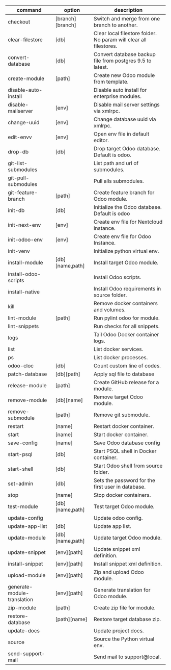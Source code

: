 | command                     | option           | description                                                       |
| --------------------------- | ---------------- | ----------------------------------------------------------------- |
| checkout                    | [branch][branch] | Switch and merge from one branch to another.                      |
| clear-filestore             | [db]             | Clear local filestore folder. No param will clear all filestores. |
| convert-database            | [db]             | Convert database backup file from postgres 9.5 to latest.         |
| create-module               | [path]           | Create new Odoo module from template.                             |
| disable-auto-install        |                  | Disable auto install for enterprise modules.                      |
| disable-mailserver          | [env]            | Disable mail server settings via xmlrpc.                          |
| change-uuid                 | [env]            | Change database uuid via xmlrpc.                                  |
| edit-envv                   | [env]            | Open env file in default editor.                                  |
| drop-db                     | [db]             | Drop target Odoo database. Default is odoo.                       |
| git-list-submodules         |                  | List path and url of submodules.                                  |
| git-pull-submodules         |                  | Pull alls submodules.                                             |
| git-feature-branch          | [path]           | Create feature branch for Odoo module.                            |
| init-db                     | [db]             | Initialize the Odoo database. Default is odoo                     |
| init-next-env               | [env]            | Create env file for Nextcloud instance.                           |
| init-odoo-env               | [env]            | Create env file for Odoo Instance.                                |
| init-venv                   |                  | Initialize python virtual env.                                    |
| install-module              | [db][name,path]  | Install target Odoo module.                                       |
| install-odoo-scripts        |                  | Install Odoo scripts.                                             |
| install-native              |                  | Install Odoo requirements in source folder.                       |
| kill                        |                  | Remove docker containers and volumes.                             |
| lint-module                 | [path]           | Run pylint odoo for module.                                       |
| lint-snippets               |                  | Run checks for all snippets.                                      |
| logs                        |                  | Tail Odoo Docker container logs.                                  |
| list                        |                  | List docker services.                                             |
| ps                          |                  | List docker processes.                                            |
| odoo-cloc                   | [db]             | Count custom line of codes.                                       |
| patch-database              | [db][path]       | Apply sql file to database                                        |
| release-module              | [path]           | Create GitHub release for a module.                               |
| remove-module               | [db][name]       | Remove target Odoo module.                                        |
| remove-submodule            | [path]           | Remove git submodule.                                             |
| restart                     | [name]           | Restart docker container.                                         |
| start                       | [name]           | Start docker container.                                           |
| save-config                 | [name]           | Save Odoo database config                                         |
| start-psql                  | [db]             | Start PSQL shell in Docker container.                             |
| start-shell                 | [db]             | Start Odoo shell from source folder.                              |
| set-admin                   | [db]             | Sets the password for the first user in database.                 |
| stop                        | [name]           | Stop docker containers.                                           |
| test-module                 | [db][name,path]  | Test target Odoo module.                                          |
| update-config               |                  | Update odoo config.                                               |
| update-app-list             | [db]             | Update app list.                                                  |
| update-module               | [db][name,path]  | Update target Odoo module.                                        |
| update-snippet              | [env][path]      | Update snippet xml definition.                                    |
| install-snippet             | [env][path]      | Install snippet xml definition.                                   |
| upload-module               | [env][path]      | Zip and upload Odoo module.                                       |
| generate-module-translation | [env][path]      | Generate translation for Odoo module.                             |
| zip-module                  | [path]           | Create zip file for module.                                       |
| restore-database            | [path][name]     | Restore target database zip.                                      |
| update-docs                 |                  | Update project docs.                                              |
| source                      |                  | Source the Python virtual env.                                    |
| send-support-mail           |                  | Send mail to support@local.                                       |
